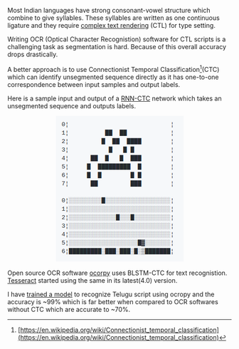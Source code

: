 <!--
.. title: Using LSTM-CTC For Complex Script Recognistion
.. slug: using-lstm-ctc-for-complex-script-recognistion
.. date: 2017-07-22 14:09:32 UTC
.. tags: python
.. category: python
.. link: programming
.. description:
.. type: text
-->

Most Indian languages have strong consonant-vowel structure which combine to give syllables. These syllables are written as one continuous ligature and they require [complex text rendering](https://en.wikipedia.org/wiki/Complex_text_layout) (CTL) for type setting.

Writing OCR (Optical Character Recognistion) software for CTL scripts is a challenging task as segmentation is hard. Because of this overall accuracy drops drastically.

A better approach is to use Connectionist Temporal Classification[^ctc](CTC) which can identify unsegmented sequence directly as it has one-to-one correspondence between input samples and output labels.

Here is a sample input and output of a [RNN-CTC](https://github.com/rakeshvar/rnn_ctc) network which takes an unsegmented sequence and outputs labels.

<p align="center">
<img src="/images/ctc.png" >
</p>

Open source OCR software [ocorpy](https://github.com/tmbdev/ocropy/) uses BLSTM-CTC for text recognistion. [Tesseract](https://github.com/tesseract-ocr/tesseract) started using the same in its latest(4.0) version.

I have [trained a model](https://github.com/ChillarAnand/likitham) to recognize Telugu script using ocropy and the accuracy is ~99% which is far better when compared to OCR softwares without CTC which are accurate to ~70%.

[^ctc]: [https://en.wikipedia.org/wiki/Connectionist_temporal_classification](https://en.wikipedia.org/wiki/Connectionist_temporal_classification)
